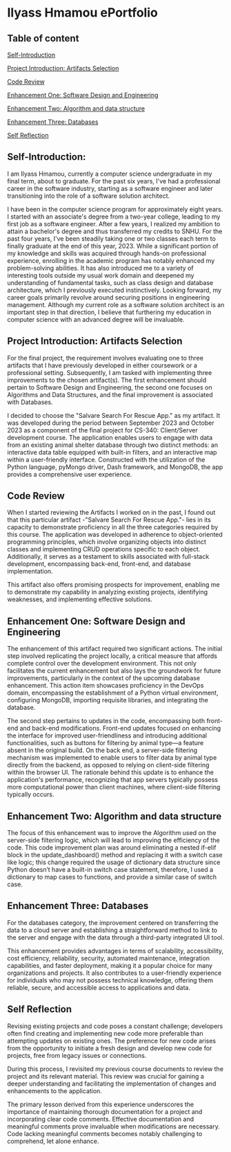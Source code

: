 # Ilyass Hmamou ePortfolio

## Table of content
  [Self-Introduction](https://github.com/ilyass-Hm/ePortfolio/blob/main/README.md#self-introduction)
  
  [Project Introduction: Artifacts Selection](https://github.com/ilyass-Hm/ePortfolio#project-introduction-artifacts-selection)
  
  [Code Review](https://github.com/ilyass-Hm/ePortfolio#code-review)
  
  [Enhancement One: Software Design and Engineering](https://github.com/ilyass-Hm/ePortfolio#enhancement-one-software-design-and-engineering)
  
  [Enhancement Two: Algorithm and data structure](https://github.com/ilyass-Hm/ePortfolio#enhancement-two-algorithm-and-data-structure)
  
  [Enhancement Three: Databases](https://github.com/ilyass-Hm/ePortfolio#enhancement-three-databases)
  
  [Self Reflection](https://github.com/ilyass-Hm/ePortfolio#self-reflection)
  
## Self-Introduction:
  I am Ilyass Hmamou, currently a computer science undergraduate in my final term, about to graduate. For the past six years, I've had a professional career in the software industry, starting as a software engineer and later transitioning into the role of a software solution architect.

  I have been in the computer science program for approximately eight years. I started with an associate's degree from a two-year college, leading to my first job as a software engineer. After a few years, I realized my ambition to attain a bachelor's degree and thus transferred my credits to SNHU. For the past four years, I've been steadily taking one or two classes each term to finally graduate at the end of this year, 2023.
While a significant portion of my knowledge and skills was acquired through hands-on professional experience, enrolling in the academic program has notably enhanced my problem-solving abilities. It has also introduced me to a variety of interesting tools outside my usual work domain and deepened my understanding of fundamental tasks, such as class design and database architecture, which I previously executed instinctively.
Looking forward, my career goals primarily revolve around securing positions in engineering management. Although my current role as a software solution architect is an important step in that direction, I believe that furthering my education in computer science with an advanced degree will be invaluable. 

## Project Introduction: Artifacts Selection

 For the final project, the requirement involves evaluating one to three artifacts that I have previously developed in either coursework or a professional setting. Subsequently, I am tasked with implementing three improvements to the chosen artifact(s). The first enhancement should pertain to Software Design and Engineering, the second one focuses on Algorithms and Data Structures, and the final improvement is associated with Databases.
 
  I decided to choose the "Salvare Search For Rescue App." as my artifact. It was developed during the period between September 2023 and October 2023 as a component of the final project for CS-340: Client/Server development course. 
The application enables users to engage with data from an existing animal shelter database through two distinct methods: an interactive data table equipped with built-in filters, and an interactive map within a user-friendly interface. Constructed with the utilization of the Python language, pyMongo driver, Dash framework, and MongoDB, the app provides a comprehensive user experience.

## Code Review

When I started reviewing the Artifacts I worked on in the past, I found out that this particular artifact -"Salvare Search For Rescue App."- lies in its capacity to demonstrate proficiency in all the three categories required by this course. The application was developed in adherence to object-oriented programming principles, which involve organizing objects into distinct classes and implementing CRUD operations specific to each object. Additionally, it serves as a testament to skills associated with full-stack development, encompassing back-end, front-end, and database implementation.

This artifact also offers promising prospects for improvement, enabling me to demonstrate my capability in analyzing existing projects, identifying weaknesses, and implementing effective solutions.

## Enhancement One: Software Design and Engineering 

The enhancement of this artifact required two significant actions. The initial step involved replicating the project locally, a critical measure that affords complete control over the development environment. This not only facilitates the current enhancement but also lays the groundwork for future improvements, particularly in the context of the upcoming database enhancement. This action item showcases proficiency in the DevOps domain, encompassing the establishment of a Python virtual environment, configuring MongoDB, importing requisite libraries, and integrating the database.

The second step pertains to updates in the code, encompassing both front-end and back-end modifications. Front-end updates focused on enhancing the interface for improved user-friendliness and introducing additional functionalities, such as buttons for filtering by animal type—a feature absent in the original build. On the back end, a server-side filtering mechanism was implemented to enable users to filter data by animal type directly from the backend, as opposed to relying on client-side filtering within the browser UI. The rationale behind this update is to enhance the application's performance, recognizing that app servers typically possess more computational power than client machines, where client-side filtering typically occurs.

## Enhancement Two: Algorithm and data structure

The focus of this enhancement was to improve the Algorithm used on the server-side filtering logic, which will lead to improving the efficiency of the code. This code improvement plan was around eliminating a nested if-elif block in the update_dashboard() method and replacing it with a switch case like logic; this change required the usage of dictionary data structure since Python doesn’t have a built-in switch case statement, therefore, I used a dictionary to map cases to functions, and provide a similar case of switch case.

## Enhancement Three: Databases

For the databases category, the improvement centered on transferring the data to a cloud server and establishing a straightforward method to link to the server and engage with the data through a third-party integrated UI tool. 

This enhancement provides advantages in terms of scalability, accessibility, cost efficiency, reliability, security, automated maintenance, integration capabilities, and faster deployment, making it a popular choice for many organizations and projects. It also contributes to a user-friendly experience for individuals who may not possess technical knowledge, offering them reliable, secure, and accessible access to applications and data.

## Self Reflection

Revising existing projects and code poses a constant challenge; developers often find creating and implementing new code more preferable than attempting updates on existing ones. The preference for new code arises from the opportunity to initiate a fresh design and develop new code for projects, free from legacy issues or connections.

During this process, I revisited my previous course documents to review the project and its relevant material. This review was crucial for gaining a deeper understanding and facilitating the implementation of changes and enhancements to the application.

The primary lesson derived from this experience underscores the importance of maintaining thorough documentation for a project and incorporating clear code comments. Effective documentation and meaningful comments prove invaluable when modifications are necessary. Code lacking meaningful comments becomes notably challenging to comprehend, let alone enhance.  

